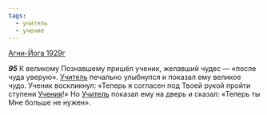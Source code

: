 ```yaml
---
tags:
  - учитель
  - учение
---
```


[Агни-Йога 1929г](https://127.0.0.1:4002/agni/1929)

___95___
К великому Познавшему пришёл ученик, желавший чудес — «после чуда уверую». [Учитель](../../../tags/#учитель) печально улыбнулся и показал ему великое чудо. Ученик воскликнул: «Теперь я согласен под Твоей рукой пройти ступени [Учения](../../../tags/#учение)!» Но [Учитель](../../../tags/#учитель) показал ему на дверь и сказал: «Теперь ты Мне больше не нужен».